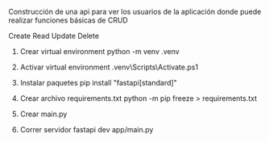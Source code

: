 Construcción de una api para ver los usuarios de la aplicación
donde puede realizar funciones básicas de CRUD

Create
Read
Update
Delete

1. Crear virtual environment python -m venv .venv

2. Activar virtual environment .venv\Scripts\Activate.ps1

3. Instalar paquetes pip install "fastapi[standard]" 

4. Crear archivo requirements.txt python -m pip freeze > requirements.txt

5. Crear main.py

6. Correr servidor fastapi dev app/main.py

